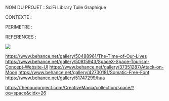 NOM DU PROJET : SciFi Library Tuile Graphique

CONTEXTE : 

PERIMETRE : 

REFERENCES :

![](https://mir-s3-cdn-cf.behance.net/project_modules/disp/b2e24a50488961.58d1e2609859d.jpg)

https://www.behance.net/gallery/50488961/The-Time-of-Our-Lives
https://www.behance.net/gallery/50815943/SpaceX-Space-Tourism-Concept-Website-UI
https://www.behance.net/gallery/37351287/Attack-on-Moon 
https://www.behance.net/gallery/42730181/Somatic-Free-Font
https://www.behance.net/gallery/51747299/hua

https://thenounproject.com/CreativeMania/collection/space/?oq=space&cidx=26
